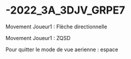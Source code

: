 # -2022_3A_3DJV_GRPE7

Movement Joueur1 : Flèche directionnelle

Movement Joueur1 : ZQSD

Pour quitter le mode de vue aerienne : espace

